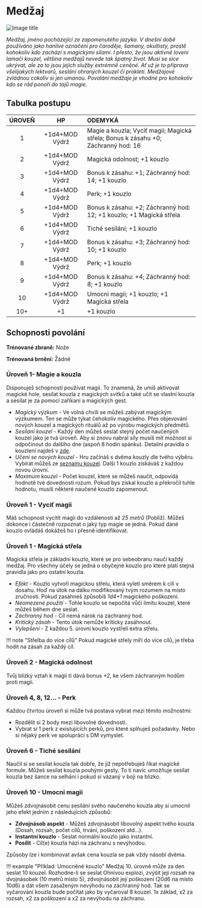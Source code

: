 # Medžaj

![Image title](/assets/classes/medzaj.webp)

*Medžaj, jméno pocházející ze zapomenutého jazyka. V dnešní době používáno jako hanlivé označení pro čaroděje, šamany, okultisty, prostě kohokoliv kdo zachází s  magickými silami. I přesto, že jsou aktivně loveni lamači kouzel, většina medžajů nevede tak špatný život. Musí se sice ukrývat, ale za to jsou jejich služby extrémně ceněné. Ať už je to příprava všelijakých lektvarů, seslání ohraných kouzel či prokletí. Medžajové zvládnou cokoliv si jen umanou. Povolání medžaje je vhodné pro kohokoliv kdo se rád ponoří do tajů magie.*

## Tabulka postupu

| ÚROVEŇ |       HP       | ODEMYKÁ                                                      |
| :----: | :------------: | :----------------------------------------------------------- |
|   1    | +1d4+MOD Výdrž | Magie a kouzla; Vyciť magii; Magická střela; Bonus k zásahu +0; Záchranný hod: 16 |
|   2    | +1d4+MOD Výdrž | Magická odolnost; +1 kouzlo                                  |
|   3    | +1d4+MOD Výdrž | Bonus k zásahu: +1; Záchranný hod: 14; +1 kouzlo             |
|   4    | +1d4+MOD Výdrž | Perk; +1 kouzlo                                              |
|   5    | +1d4+MOD Výdrž | Bonus k zásahu: +2; Záchranný hod: 12; +1 kouzlo; +1 Magická střela |
|   6    | +1d4+MOD Výdrž | Tiché sesílání; +1 kouzlo                                    |
|   7    | +1d4+MOD Výdrž | Bonus k zásahu: +3; Záchranný hod: 10; +1 kouzlo             |
|   8    | +1d4+MOD Výdrž | Perk; +1 kouzlo                                              |
|   9    | +1d4+MOD Výdrž | Bonus k zásahu: +4; Záchranný hod: 8; +1 kouzlo              |
|   10   | +1d4+MOD Výdrž | Umocni magii; +1 kouzlo; +1 Magická střela                   |
|  10+   |       +1       | +1 kouzlo                                                    |

## Schopnosti povolání

**Trénované zbraně:** Nože

**Trénovaná brnění:** Žádné

### Úroveň 1-  Magie a kouzla

Disponuješ schopností používat magii. To znamená, že umíš aktivovat magické hole, sesílat kouzla z magických svitků a také učit se vlastní kouzla a sesílat je za pomocí zaříkaní a magických gest.  

- *Magický výzkum* - Ve volná chvíli se můžeš zabývat magickým výzkumem. Ten se může týkat čehokoliv magického. Přes objevování nových kouzel a magických rituálů až po výrobu magických předmětů. 
- *Sesílání kouzel* - Každý den můžeš seslat stejný počet naučených kouzel jako je tvá úroveň. Aby si znovu nabral síly musíš mít možnost si odpočinout do dalšího dne (aspoň 8 hodin spánku). Detailní pravidla o kouzlení najdeš v [zde](/Aldir%20%28Zasazení%29/magic). 
- *Učení se nových kouzel* - Hru začínáš s dvěma kouzly dle tvého výběru. Vybírat můžeš ze [seznamu kouzel](/Aldir%20%28Zasazení%29/magic/#kouzla). Další 1 kouzlo získáváš z každou novou úrovní.  
- *Maximum kouzel* - Počet kouzel, které se můžeš naučit, odpovídá hodnotě tvé dovednosti rozum. Pokud bys získal kouzlo a překročil tuhle hodnotu, musíš některé naučené kouzlo zapomenout.

### Úroveň 1 - Vyciť magii

Máš schopnost vycítit magii do vzdálenosti až *25 metrů* (Poblíž). Můžeš dokonce i částečně rozpoznat o jaký typ magie se jedná. Pokud dané kouzlo ovládáš dokážeš ho i přesně identifikovat.

### Úroveň 1 - Magická střela

Magická střela je základní kouzlo, které se pro sebeobranu naučí každý medžaj. Pro všechny účely se jedná o obyčejné kouzlo pro které platí stejná pravidla jako pro ostatní kouzla. 

- *Efekt* - Kouzlo vytvoří magickou střelu, která vyletí směrem k cíli v dosahu. Hoď na útok na dálku modifikovaný tvým rozumem na místo zručnosti. Pokud zasáhneš způsobíš *1d4+1* magického poškození. 
- *Neomezené použití* - Tohle kouzlo se nepočítá vůči limitu kouzel, které můžeš během dne seslat. 
- *Záchranný hod* - Cíl nemá nárok na záchranný hod.  
- *Kritický zásah* - Tento útok nemůže kriticky zasáhnout. 
- *Vylepšení* - Z každou 5. úrovní kouzlo vystřelí extra střelu. 

!!! note "Střelba do více cílů"
    Pokud magické střely míří do více cílů, je třeba hodit na zásah za každý cíl.

### Úroveň 2 - Magická odolnost

Tvůj blízký vztah k magii ti dává bonus *+2*, ke všem záchranným hodům proti magii.

### Úroveň 4, 8, 12... - Perk

Každou čtvrtou úroveň si může tvá postava vybrat mezi těmito možnostmi:

- Rozdělit si 2 body mezi libovolné dovednosti.
- Vybrat si 1 perk z existujících perků, pro které splňuješ požadavky. Nebo si nějaký perk ve spolupráci s DM vymyslet.

### Úroveň 6 - Tiché sesílání

Naučil si se sesílat kouzla tak dobře, že již nepotřebuješ říkat magické formule. Můžeš sesílat kouzla pouhými gesty. To ti navíc umožňuje sesílat kouzla bez šance na selhání i pokud si vázaný v boji na blízko.

### Úroveň 10 - Umocni magii

Můžeš zdvojnásobit cenu sesílání svého naučeného kouzla aby si umocnil jeho efekt jedním z následujících způsobů:

- **Zdvojnásob aspekt** - Můžeš zdvojnásobit libovolný aspekt tvého kouzla (Dosah, rozsah, počet cílů, trvání, poškození atd...).
- **Instantní kouzlo** - Seslat normální kouzlo jako instantní.
- **Posílit** - Cíl(e) kouzla hází na záchranu s nevýhodou.

Způsoby lze i kombinovat avšak cena kouzla se pak vždy násobí dvěma. 

!!! example "Příklad: Umocněné kouzlo"
    Medžaj 10. úrovně může za den seslat 10 kouzel. Rozhodne-li se seslat Ohnivou explozi, zvýšit její rozsah na dvojnásobek (10 metrů místo 5), zdvojnásobit její poškození (20d6 na místo 10d6) a dát všem zasaženým nevýhodu na záchranný hod. Tak se vyčarování kouzla bude počítat jako by vyčaroval 8 kouzel. 1x základ, x2 za rozsah, x2 za poškození a x2 za nevýhodu na záchranu.
